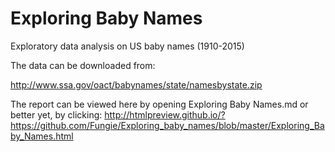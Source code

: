 # Exploring Baby Names

Exploratory data analysis on US baby names (1910-2015)

The data can be downloaded from:

http://www.ssa.gov/oact/babynames/state/namesbystate.zip


The report can be viewed here by opening Exploring Baby Names.md or better yet, by clicking:
http://htmlpreview.github.io/?https://github.com/Fungie/Exploring_baby_names/blob/master/Exploring_Baby_Names.html